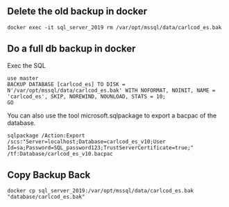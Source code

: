 ## Delete the old backup in docker

    docker exec -it sql_server_2019 rm /var/opt/mssql/data/carlcod_es.bak

## Do a full db backup in docker

Exec the SQL

    use master
    BACKUP DATABASE [carlcod_es] TO DISK = N'/var/opt/mssql/data/carlcod_es.bak' WITH NOFORMAT, NOINIT, NAME = 'carlcod_es', SKIP, NOREWIND, NOUNLOAD, STATS = 10;
    GO

You can also use the tool microsoft.sqlpackage to export a bacpac of the database. 

    sqlpackage /Action:Export /scs:"Server=localhost;Database=carlcod_es_v10;User Id=sa;Password=SQL_password123;TrustServerCertificate=true;" /tf:Database/carlcod_es_v10.bacpac


## Copy Backup Back

    docker cp sql_server_2019:/var/opt/mssql/data/carlcod_es.bak "database/carlcod_es.bak"
